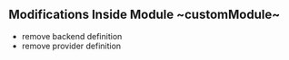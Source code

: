 ## Modifications Inside Module ~customModule~

- remove backend definition
- remove provider definition
